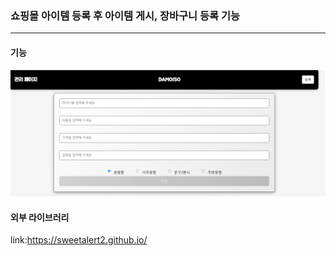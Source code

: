 ### 쇼핑몰 아이템 등록 후 아이템 게시, 장바구니 등록 기능

<hr/>

#### 기능

![alt text](image.png)

#### 외부 라이브러리

link:https://sweetalert2.github.io/
